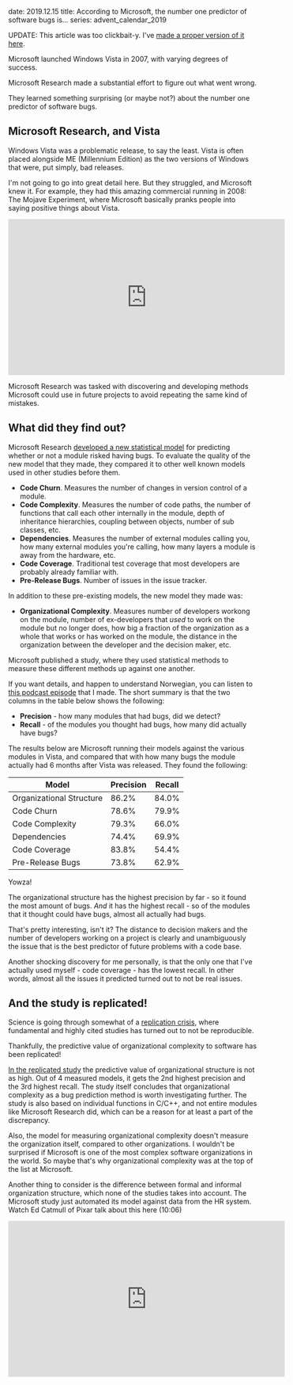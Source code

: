 date: 2019.12.15
title: According to Microsoft, the number one predictor of software bugs is...
series: advent_calendar_2019

UPDATE: This article was too clickbait-y. I've [made a proper version of it here](https://augustl.com/blog/2019/best_bug_predictor_is_organizational_complexity/).

Microsoft launched Windows Vista in 2007, with varying degrees of success.

Microsoft Research made a substantial effort to figure out what went wrong.

They learned something surprising (or maybe not?) about the number one predictor of software bugs.

## Microsoft Research, and Vista

Windows Vista was a problematic release, to say the least. Vista is often placed alongside ME (Millennium Edition) as the two versions of Windows that were, put simply, bad releases.

I'm not going to go into great detail here. But they struggled, and Microsoft knew it. For example, they had this amazing commercial running in 2008: The Mojave Experiment, where Microsoft basically pranks people into saying positive things about Vista.

<iframe width="560" height="315" src="https://www.youtube.com/embed/ihorvo2tEuA" frameborder="0" allow="accelerometer; autoplay; encrypted-media; gyroscope; picture-in-picture" allowfullscreen></iframe>

Microsoft Research was tasked with discovering and developing methods Microsoft could use in future projects to avoid repeating the same kind of mistakes.

## What did they find out?

Microsoft Research [developed a new statistical model](https://www.microsoft.com/en-us/research/publication/the-influence-of-organizational-structure-on-software-quality-an-empirical-case-study/) for predicting whether or not a module risked having bugs. To evaluate the quality of the new model that they made, they compared it to other well known models used in other studies before them.

* **Code Churn**. Measures the number of changes in version control of a module.
* **Code Complexity**. Measures the number of code paths, the number of functions that call each other internally in the module, depth of inheritance hierarchies, coupling between objects, number of sub classes, etc.
* **Dependencies**. Measures the number of external modules calling you, how many external modules you're calling, how many layers a module is away from the hardware, etc.
* **Code Coverage**. Traditional test coverage that most developers are probably already familiar with.
* **Pre-Release Bugs**. Number of issues in the issue tracker.

In addition to these pre-existing models, the new model they made was:

* **Organizational Complexity**. Measures number of developers workong on the module, number of ex-developers that _used_ to work on the module but no longer does, how big a fraction of the organization as a whole that works or has worked on the module, the distance in the organization between the developer and the decision maker, etc.

Microsoft published a study, where they used statistical methods to measure these different methods up against one another.

If you want details, and happen to understand Norwegian, you can listen to [this podcast episode](https://utviklingslandet.no/ep/2019-05-08/) that I made. The short summary is that the two columns in the table below shows the following:

* **Precision** - how many modules that had bugs, did we detect?
* **Recall** - of the modules you thought had bugs, how many did actually have bugs?

The results below are Microsoft running their models against the various modules in Vista, and compared that with how many bugs the module actually had 6 months after Vista was released. They found the following:


| Model                    | Precision | Recall |
| -------------------------|-----------|--------|
| Organizational Structure | 86.2%     | 84.0%  |
| Code Churn               | 78.6%     | 79.9%  |
| Code Complexity          | 79.3%     | 66.0%  |
| Dependencies             | 74.4%     | 69.9%  |
| Code Coverage            | 83.8%     | 54.4%  |
| Pre-Release Bugs         | 73.8%     | 62.9%  |

Yowza!

The organizational structure has the highest precision by far - so it found the most amount of bugs. _And_ it has the highest recall - so of the modules that it thought could have bugs, almost all actually had bugs.

That's pretty interesting, isn't it? The distance to decision makers and the number of developers working on a project is clearly and unambiguously the issue that is the best predictor of future problems with a code base.

Another shocking discovery for me personally, is that the only one that I've actually used myself - code coverage - has the lowest recall. In other words, almost all the issues it predicted turned out to not be real issues.

## And the study is replicated!

Science is going through somewhat of a [replication crisis](https://en.wikipedia.org/wiki/Replication_crisis), where fundamental and highly cited studies has turned out to not be reproducible. 

Thankfully, the predictive value of organizational complexity to software has been replicated!

[In the replicated study](http://www.scs.ryerson.ca/~avm/dat/manuscripts/ICSE_2015.pdf) the predictive value of organizational structure is not as high. Out of 4 measured models, it gets the 2nd highest precision and the 3rd highest recall. The study itself concludes that organizational complexity as a bug prediction method is worth investigating further. The study is also based on individual functions in C/C++, and not entire modules like Microsoft Research did, which can be a reason for at least a part of the discrepancy.

Also, the model for measuring organizational complexity doesn't measure the organization itself, compared to other organizations. I wouldn't be surprised if Microsoft is one of the most complex software organizations in the world. So maybe that's why organizational complexity was at the top of the list at Microsoft.

Another thing to consider is the difference between formal and informal organization structure, which none of the studies takes into account. The Microsoft study just automated its model against data from the HR system. Watch Ed Catmull of Pixar talk about this here (10:06)

<iframe width="560" height="315" src="https://www.youtube.com/embed/k2h2lvhzMDc?start=606" frameborder="0" allow="accelerometer; autoplay; encrypted-media; gyroscope; picture-in-picture" allowfullscreen></iframe>